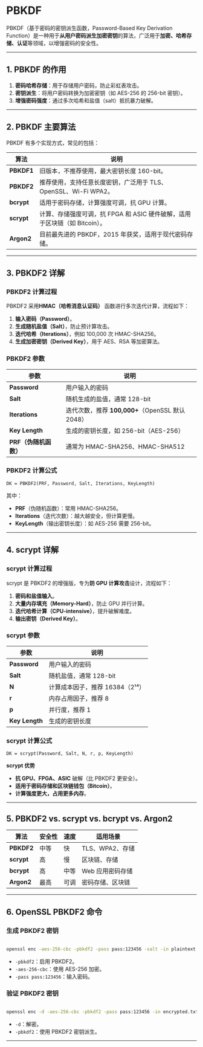 
# PBKDF

PBKDF（基于密码的密钥派生函数，Password-Based Key Derivation Function）是一种用于**从用户密码派生加密密钥**的算法，广泛用于**加密、哈希存储、认证**等领域，以增强密码的安全性。

---

## **1. PBKDF 的作用**

1. **密码哈希存储**：用于存储用户密码，防止彩虹表攻击。
2. **密钥派生**：将用户密码转换为加密密钥（如 AES-256 的 256-bit 密钥）。
3. **增强密码强度**：通过多次哈希和盐值（salt）抵抗暴力破解。

---

## **2. PBKDF 主要算法**

PBKDF 有多个实现方式，常见的包括：

| 算法 | 说明 |
|------|------|
| **PBKDF1** | 旧版本，不推荐使用，最大密钥长度 160-bit。 |
| **PBKDF2** | 推荐使用，支持任意长度密钥，广泛用于 TLS、OpenSSL、Wi-Fi WPA2。 |
| **bcrypt** | 适用于密码存储，计算强度可调，抗 GPU 计算。 |
| **scrypt** | 计算、存储强度可调，抗 FPGA 和 ASIC 硬件破解，适用于区块链（如 Bitcoin）。 |
| **Argon2** | 目前最先进的 PBKDF，2015 年获奖，适用于现代密码存储。 |

---

## **3. PBKDF2 详解**
### **PBKDF2 计算过程**
PBKDF2 采用**HMAC（哈希消息认证码）** 函数进行多次迭代计算，流程如下：
1. **输入密码（Password）**。
2. **生成随机盐值（Salt）**，防止预计算攻击。
3. **迭代哈希（Iterations）**，例如 100,000 次 HMAC-SHA256。
4. **生成加密密钥（Derived Key）**，用于 AES、RSA 等加密算法。

### **PBKDF2 参数**
| 参数 | 说明 |
|------|------|
| **Password** | 用户输入的密码 |
| **Salt** | 随机生成的盐值，通常 128-bit |
| **Iterations** | 迭代次数，推荐 **100,000+**（OpenSSL 默认 2048） |
| **Key Length** | 生成的密钥长度，如 256-bit（AES-256） |
| **PRF（伪随机函数）** | 通常为 HMAC-SHA256、HMAC-SHA512 |

### **PBKDF2 计算公式**
```text
DK = PBKDF2(PRF, Password, Salt, Iterations, KeyLength)
```
其中：
- **PRF**（伪随机函数）：常用 HMAC-SHA256。
- **Iterations**（迭代次数）：越大越安全，但计算更慢。
- **KeyLength**（输出密钥长度）：如 AES-256 需要 256-bit。

---

## **4. scrypt 详解**
### **scrypt 计算过程**
scrypt 是 PBKDF2 的增强版，专为**防 GPU 计算攻击**设计，流程如下：
1. **密码和盐值输入**。
2. **大量内存填充（Memory-Hard）**，防止 GPU 并行计算。
3. **迭代哈希计算（CPU-intensive）**，提升破解难度。
4. **输出密钥（Derived Key）**。

### **scrypt 参数**
| 参数 | 说明 |
|------|------|
| **Password** | 用户输入的密码 |
| **Salt** | 随机盐值，通常 128-bit |
| **N** | 计算成本因子，推荐 16384（2¹⁴） |
| **r** | 内存占用因子，推荐 8 |
| **p** | 并行度，推荐 1 |
| **Key Length** | 生成的密钥长度 |

### **scrypt 计算公式**
```text
DK = scrypt(Password, Salt, N, r, p, KeyLength)
```


**scrypt 优势**
- **抗 GPU、FPGA、ASIC** 破解（比 PBKDF2 更安全）。
- **适用于密码存储和区块链钱包（Bitcoin）**。
- **计算强度更大，占用更多内存**。

---

## **5. PBKDF2 vs. scrypt vs. bcrypt vs. Argon2**
| 算法 | 安全性 | 速度 | 适用场景 |
|------|------|------|------|
| **PBKDF2** | 中等 | 快 | TLS、WPA2、存储 |
| **scrypt** | 高 | 慢 | 区块链、存储 |
| **bcrypt** | 高 | 中等 | Web 应用密码存储 |
| **Argon2** | 最高 | 可调 | 密码存储、区块链 |

---

## **6. OpenSSL PBKDF2 命令**
### **生成 PBKDF2 密钥**
```bash

openssl enc -aes-256-cbc -pbkdf2 -pass pass:123456 -salt -in plaintext.txt -out encrypted.txt
```
- `-pbkdf2`：启用 PBKDF2。
- `-aes-256-cbc`：使用 AES-256 加密。
- `-pass pass:123456`：输入密码。

### **验证 PBKDF2 密钥**
```bash

openssl enc -d -aes-256-cbc -pbkdf2 -pass pass:123456 -in encrypted.txt -out decrypted.txt
```
- `-d`：解密。
- `-pbkdf2`：使用 PBKDF2 密钥派生。

---

